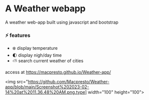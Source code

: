 # A Weather webapp
A weather web-app built using javascript and bootstrap

### ⚡️ features
- ❄️ display temperature
- 🌓 display nigh/day time
- ⛅️ search current weather of cities

access at https://macpresto.github.io/Weather-app/

<img src="https://github.com/Macpresto/Weather-app/blob/main/Screenshot%202023-02-14%20at%2011.36.48%20AM.png.type] width="100" height="100">




